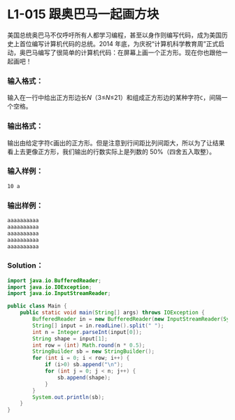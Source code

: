 # L1-015 跟奥巴马一起画方块

美国总统奥巴马不仅呼吁所有人都学习编程，甚至以身作则编写代码，成为美国历史上首位编写计算机代码的总统。2014 年底，为庆祝“计算机科学教育周”正式启动，奥巴马编写了很简单的计算机代码：在屏幕上画一个正方形。现在你也跟他一起画吧！

### 输入格式：

输入在一行中给出正方形边长*N*（3≤*N*≤21）和组成正方形边的某种字符`C`，间隔一个空格。

### 输出格式：

输出由给定字符`C`画出的正方形。但是注意到行间距比列间距大，所以为了让结果看上去更像正方形，我们输出的行数实际上是列数的 50%（四舍五入取整）。

### 输入样例：

```tex
10 a
```

### 输出样例：

```tex
aaaaaaaaaa
aaaaaaaaaa
aaaaaaaaaa
aaaaaaaaaa
aaaaaaaaaa
```

### Solution：

```java
import java.io.BufferedReader;
import java.io.IOException;
import java.io.InputStreamReader;

public class Main {
    public static void main(String[] args) throws IOException {
        BufferedReader in = new BufferedReader(new InputStreamReader(System.in));
        String[] input = in.readLine().split(" ");
        int n = Integer.parseInt(input[0]);
        String shape = input[1];
        int row = (int) Math.round(n * 0.5);
        StringBuilder sb = new StringBuilder();
        for (int i = 0; i < row; i++) {
            if (i>0) sb.append("\n");
            for (int j = 0; j < n; j++) {
                sb.append(shape);
            }
        }
        System.out.println(sb);
    }
}
```
